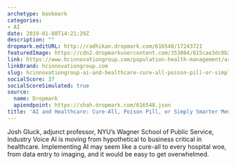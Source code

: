 ```yaml
---
archetype: bookmark
categories:
- AI
date: 2019-01-08T14:21:29Z
description: ""
dropmark.editURL: http://radhikan.dropmark.com/616548/17243721
featuredImage: https://cdn2.dropmarkusercontent.com/353804/615cae3dc8b2390ba75278bc544f142f52ff0885dfe3a6520ee4ac261359f73d/thumbnail/AI%20pill.JPG?Expires=1557430063&Signature=V0eMqTLZifUMGHOZpGx8r5EaFKIp0OOCvGreNyCuz3oIINK-bhjLNTGwBffdcYrJmIwnyPLQWzmS6c6wxMWCP4Hq0ZimRsG0enqGEcgCmm2v1Z-VaIXeu9lXyqS56pqKC0s-59n3wmtthn4JpgEcCP8OWRom0W6oQsTcQiUkbVQB1YU93EIrAPYCEZtmJXq9CETUVN-Wcf0agIciNVIZqFCqV6VjzN1pAiKx6njpae8yjCo~dT~XRQ69XlL2XHbJifPvKrqtyMRjJWGSdW2wZe2-i3LJswKU05ZPNVdxoLk-34ffM5xFBfVhVmSgTKyFCSomQh9MZaZaYe8FOxkWPA__&Key-Pair-Id=APKAITQYWVEN757ZA4KQ
link: https://www.hcinnovationgroup.com/population-health-management/article/13031016/ai-and-healthcare-cureall-poison-pill-or-simply-smarter-medicine
linkBrand: hcinnovationgroup.com
slug: hcinnovationgroup-ai-and-healthcare-cure-all-poison-pill-or-simply-smarter-medicine
socialScore: 37
socialScoreSimulated: true
source:
  name: Dropmark
  apiendpoint: https://shah.dropmark.com/616548.json
title: 'AI and Healthcare: Cure-All, Poison Pill, or Simply Smarter Medicine?'
---
```

Josh Gluck, adjunct professor, NYU’s Wagner School of Public Service, Industry Voice
AI is moving from hypothetical to business critical in healthcare. Implementing AI may seem like a cure-all to every hospital woe, from data entry to imaging, and it would be easy to get overwhelmed.
